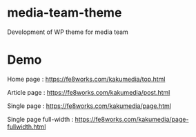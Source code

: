 # media-team-theme
Development of WP theme for media team

# Demo

Home page : https://fe8works.com/kakumedia/top.html

Article page : https://fe8works.com/kakumedia/post.html

Single page : https://fe8works.com/kakumedia/page.html

Single page full-width : https://fe8works.com/kakumedia/page-fullwidth.html
